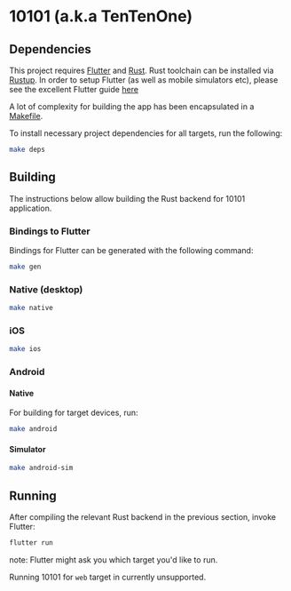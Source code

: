 # 10101 (a.k.a TenTenOne)

## Dependencies

This project requires [Flutter](https://flutter.dev) and [Rust](https://www.rust-lang.org).
Rust toolchain can be installed via [Rustup](https://rustup.rs/).
In order to setup Flutter (as well as mobile simulators etc), please see the excellent Flutter guide [here](https://docs.flutter.dev/get-started/install)

A lot of complexity for building the app has been encapsulated in a [Makefile](./Makefile).

To install necessary project dependencies for all targets, run the following:

```sh
make deps
```

## Building

The instructions below allow building the Rust backend for 10101 application.

### Bindings to Flutter

Bindings for Flutter can be generated with the following command:

```sh
make gen
```

### Native (desktop)

```sh
make native
```

### iOS

```sh
make ios
```

### Android

#### Native

For building for target devices, run:

```sh
make android
```

#### Simulator

```sh
make android-sim
```

## Running

After compiling the relevant Rust backend in the previous section, invoke Flutter:

```sh
flutter run
```

note: Flutter might ask you which target you'd like to run.

Running 10101 for `web` target in currently unsupported.
